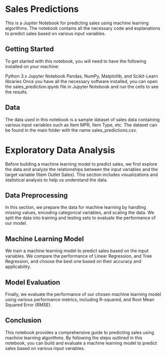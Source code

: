 # Sales Predictions
This is a Jupiter Notebook for predicting sales using machine learning algorithms. The notebook contains all the necessary code and explanations to predict sales based on various input variables.

## Getting Started
To get started with this notebook, you will need to have the following installed on your machine:

Python 3.x
Jupyter Notebook
Pandas, NumPy, Matplotlib, and Scikit-Learn libraries
Once you have all the necessary software installed, you can open the sales_prediction.ipynb file in Jupyter Notebook and run the cells to see the results.

## Data
The data used in this notebook is a sample dataset of sales data containing various input variables such as Item MPR, Item Type, etc. The dataset can be found in the main folder with the name sales_predictions.csv.

# Exploratory Data Analysis
Before building a machine learning model to predict sales, we first explore the data and analyze the relationships between the input variables and the target variable (Item Outlet Sales). This section includes visualizations and statistical analysis to help us understand the data.

## Data Preprocessing
In this section, we prepare the data for machine learning by handling missing values, encoding categorical variables, and scaling the data. We split the data into training and testing sets to evaluate the performance of our model.

## Machine Learning Model
We train a machine learning model to predict sales based on the input variables. We compare the performance of Linear Regression, and Tree Regression, and choose the best one based on their accuracy and applicability.

## Model Evaluation
Finally, we evaluate the performance of our chosen machine learning model using various performance metrics, including R-squared, and Root Mean Squared Error (RMSE).

## Conclusion
This notebook provides a comprehensive guide to predicting sales using machine learning algorithms. By following the steps outlined in this notebook, you can build and evaluate a machine learning model to predict sales based on various input variables.
